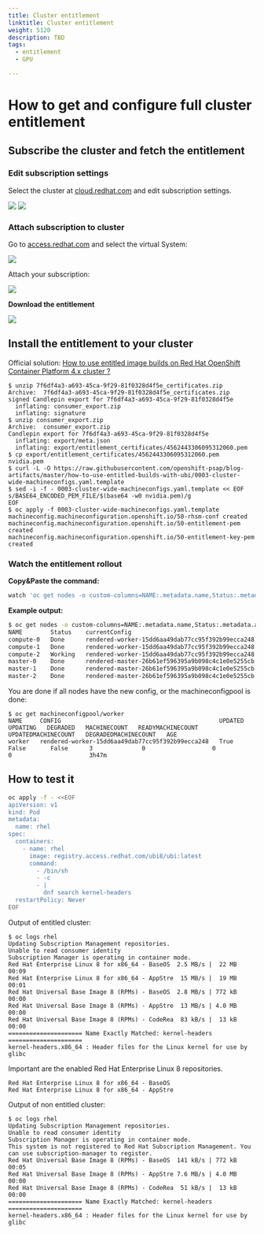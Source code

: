 ```yaml
---
title: Cluster entitlement
linktitle: Cluster entitlement
weight: 5120
description: TBD
tags:
  - entitlement
  - GPU

---
```


# How to get and configure full cluster entitlement

## Subscribe the cluster and fetch the entitlement

### Edit subscription settings

Select the cluster at [cloud.redhat.com](https://cloud.redhat.com) and edit subscription settings.

![](cluster-subscription-1.png)
![](cluster-subscription-2.png)

### Attach subscription to cluster

Go to [access.redhat.com](https://access.redhat.com) and select the virtual System:

![](cluster-subscription-3.png)

Attach your subscription:

![](cluster-subscription-4.png)

**Download the entitlement**

![](cluster-subscription-5.png)


## Install the entitlement to your cluster

Official solution: [How to use entitled image builds on Red Hat OpenShift Container Platform 4.x cluster ?](https://access.redhat.com/solutions/4908771)


```
$ unzip 7f6df4a3-a693-45ca-9f29-81f0328d4f5e_certificates.zip
Archive:  7f6df4a3-a693-45ca-9f29-81f0328d4f5e_certificates.zip
signed Candlepin export for 7f6df4a3-a693-45ca-9f29-81f0328d4f5e
  inflating: consumer_export.zip
  inflating: signature
$ unzip consumer_export.zip
Archive:  consumer_export.zip
Candlepin export for 7f6df4a3-a693-45ca-9f29-81f0328d4f5e
  inflating: export/meta.json
  inflating: export/entitlement_certificates/4562443306095312060.pem
$ cp export/entitlement_certificates/4562443306095312060.pem nvidia.pem
$ curl -L -O https://raw.githubusercontent.com/openshift-psap/blog-artifacts/master/how-to-use-entitled-builds-with-ubi/0003-cluster-wide-machineconfigs.yaml.template
$ sed -i -f - 0003-cluster-wide-machineconfigs.yaml.template << EOF
s/BASE64_ENCODED_PEM_FILE/$(base64 -w0 nvidia.pem)/g
EOF
$ oc apply -f 0003-cluster-wide-machineconfigs.yaml.template
machineconfig.machineconfiguration.openshift.io/50-rhsm-conf created
machineconfig.machineconfiguration.openshift.io/50-entitlement-pem created
machineconfig.machineconfiguration.openshift.io/50-entitlement-key-pem created
```

### Watch the entitlement rollout

**Copy&Paste the command:**
```bash
watch 'oc get nodes -o custom-columns=NAME:.metadata.name,Status:.metadata.annotations."machineconfiguration\.openshift\.io/state",currentConfig:.metadata.annotations."machineconfiguration\.openshift\.io/currentConfig",desiredConfig:.metadata.annotations."machineconfiguration\.openshift\.io/desiredConfig"'
```

**Example output:**
```bash
$ oc get nodes -o custom-columns=NAME:.metadata.name,Status:.metadata.annotations."machineconfiguration\.openshift\.io/state",currentConfig:.metadata.annotations."machineconfiguration\.openshift\.io/currentConfig",desiredConfig:.metadata.annotations."machineconfiguration\.openshift\.io/desiredConfig"
NAME        Status    currentConfig                                      desiredConfig
compute-0   Done      rendered-worker-15dd6aa49dab77cc95f392b99ecca248   rendered-worker-15dd6aa49dab77cc95f392b99ecca248
compute-1   Done      rendered-worker-15dd6aa49dab77cc95f392b99ecca248   rendered-worker-15dd6aa49dab77cc95f392b99ecca248
compute-2   Working   rendered-worker-15dd6aa49dab77cc95f392b99ecca248   rendered-worker-c486cfec526faa411a36efa31b426237
master-0    Done      rendered-master-26b61ef596395a9b098c4c1e0e5255cb   rendered-master-26b61ef596395a9b098c4c1e0e5255cb
master-1    Done      rendered-master-26b61ef596395a9b098c4c1e0e5255cb   rendered-master-26b61ef596395a9b098c4c1e0e5255cb
master-2    Done      rendered-master-26b61ef596395a9b098c4c1e0e5255cb   rendered-master-26b61ef596395a9b098c4c1e0e5255cb
```

You are done if all nodes have the new config, or the machineconfigpool is done:
```
$ oc get machineconfigpool/worker
NAME     CONFIG                                             UPDATED   UPDATING   DEGRADED   MACHINECOUNT   READYMACHINECOUNT   UPDATEDMACHINECOUNT   DEGRADEDMACHINECOUNT   AGE
worker   rendered-worker-15dd6aa49dab77cc95f392b99ecca248   True     False       False      3              0                   0                     0                      3h47m
```

## How to test it

```bash
oc apply -f - <<EOF
apiVersion: v1
kind: Pod
metadata:
  name: rhel
spec:
  containers:
    - name: rhel
      image: registry.access.redhat.com/ubi8/ubi:latest
      command:
        - /bin/sh
        - -c
        - |
          dnf search kernel-headers
  restartPolicy: Never
EOF
```

Output of entitled cluster:

```
$ oc logs rhel
Updating Subscription Management repositories.
Unable to read consumer identity
Subscription Manager is operating in container mode.
Red Hat Enterprise Linux 8 for x86_64 - BaseOS  2.5 MB/s |  22 MB     00:09
Red Hat Enterprise Linux 8 for x86_64 - AppStre  15 MB/s |  19 MB     00:01
Red Hat Universal Base Image 8 (RPMs) - BaseOS  2.8 MB/s | 772 kB     00:00
Red Hat Universal Base Image 8 (RPMs) - AppStre  13 MB/s | 4.0 MB     00:00
Red Hat Universal Base Image 8 (RPMs) - CodeRea  83 kB/s |  13 kB     00:00
===================== Name Exactly Matched: kernel-headers =====================
kernel-headers.x86_64 : Header files for the Linux kernel for use by glibc
```

Important are the enabled Red Hat Enterprise Linux 8 repositories.
```
Red Hat Enterprise Linux 8 for x86_64 - BaseOS
Red Hat Enterprise Linux 8 for x86_64 - AppStre
```

Output of non entitled cluster:
```
$ oc logs rhel
Updating Subscription Management repositories.
Unable to read consumer identity
Subscription Manager is operating in container mode.
This system is not registered to Red Hat Subscription Management. You can use subscription-manager to register.
Red Hat Universal Base Image 8 (RPMs) - BaseOS  141 kB/s | 772 kB     00:05
Red Hat Universal Base Image 8 (RPMs) - AppStre 7.6 MB/s | 4.0 MB     00:00
Red Hat Universal Base Image 8 (RPMs) - CodeRea  51 kB/s |  13 kB     00:00
===================== Name Exactly Matched: kernel-headers =====================
kernel-headers.x86_64 : Header files for the Linux kernel for use by glibc
```